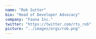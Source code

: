 ```yaml
---
name: "Rob Sutter"
bio: "Head of Developer Advocacy"
company: "Fauna Inc."
twitter: "https://twitter.com/rts_rob"
picture: "../images/orgs/rob.png"
---
```

